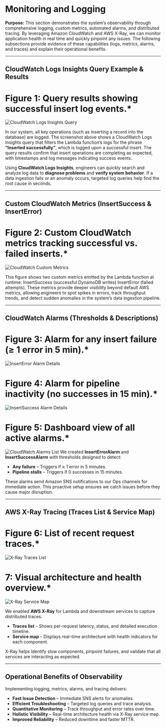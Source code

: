 # Monitoring and Logging

**Purpose:** This section demonstrates the system’s observability through comprehensive logging, custom metrics, automated alarms, and distributed tracing. By leveraging Amazon CloudWatch and AWS X-Ray, we can monitor application health in real time and quickly pinpoint any issues. The following subsections provide evidence of these capabilities (logs, metrics, alarms, and traces) and explain their operational benefits.

---

## CloudWatch Logs Insights Query Example & Results


# Figure 1: Query results showing successful insert log events.*
![CloudWatch Logs Insights Query](screenshots/cloudwatch-logs-insights-query.png)

In our system, all key operations (such as inserting a record into the database) are logged. The screenshot above shows a CloudWatch Logs Insights query that filters the Lambda function’s logs for the phrase **“Inserted successfully”**, which is logged upon a successful insert. The query results confirm that insert operations are completing as expected, with timestamps and log messages indicating success events.

Using **CloudWatch Logs Insights**, engineers can quickly search and analyze log data to **diagnose problems** and **verify system behavior**. If a data ingestion fails or an anomaly occurs, targeted log queries help find the root cause in seconds.

---

## Custom CloudWatch Metrics (InsertSuccess & InsertError)


# Figure 2: Custom CloudWatch metrics tracking successful vs. failed inserts.*
![CloudWatch Custom Metrics](screenshots/metrics-figure2.png)

This figure shows two custom metrics emitted by the Lambda function at runtime: 
InsertSuccess (successful DynamoDB writes) 
InsertError (failed attempts).
These metrics provide deeper visibility beyond default AWS metrics, allowing engineers to spot spikes in errors, track throughput trends, and detect sudden anomalies in the system’s data ingestion pipeline.

---

## CloudWatch Alarms (Thresholds & Descriptions)

  
# Figure 3: Alarm for any insert failure (≥ 1 error in 5 min).*
![InsertError Alarm Details](screenshots/cloudwatch-inserterror-alarm-details.png)

# Figure 4: Alarm for pipeline inactivity (no successes in 15 min).*
![InsertSuccess Alarm Details](screenshots/cloudwatch-insertsuccess-alarm-details.png)


# Figure 5: Dashboard view of all active alarms.*
![CloudWatch Alarms List](screenshots/cloudwatch-alarms-list.png)
We created **InsertErrorAlarm** and **InsertSuccessAlarm** with thresholds designed to detect:  
- **Any failure** – Triggers if ≥ 1 error in 5 minutes.  
- **Pipeline stalls** – Triggers if 0 successes in 15 minutes.  

These alarms send Amazon SNS notifications to our Ops channels for immediate action. This proactive setup ensures we catch issues before they cause major disruption.

---

## AWS X-Ray Tracing (Traces List & Service Map)


# Figure 6: List of recent request traces.*
![X-Ray Traces List](screenshots/xray-traces-list.png)
 
# 7: Visual architecture and health overview.*
![X-Ray Service Map](screenshots/xray-trace-map.png)

We enabled **AWS X-Ray** for Lambda and downstream services to capture distributed traces.  
- **Traces list** – Shows per-request latency, status, and detailed execution timeline.  
- **Service map** – Displays real-time architecture with health indicators for each component.

X-Ray helps identify slow components, pinpoint failures, and validate that all services are interacting as expected.

---

## Operational Benefits of Observability

Implementing logging, metrics, alarms, and tracing delivers:

- **Fast Issue Detection** – Immediate SNS alerts for anomalies.  
- **Efficient Troubleshooting** – Targeted log queries and trace analysis.  
- **Quantitative Monitoring** – Track throughput and error rates over time.  
- **Holistic Visibility** – Real-time architecture health via X-Ray service map.  
- **Improved Reliability** – Reduced downtime and faster MTTR.

